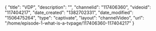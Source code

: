 {
    "title": "VDP",
    "description": "",
    "channelid": "117406360",
    "videoid": "117404217",
    "date_created": "1382702331",
    "date_modified": "1506475264",
    "type": "captivate",
    "layout": "channelVideo",
    "url": "\/home\/episode-1-what-is-a-tvpage\/117406360-117404217"
}